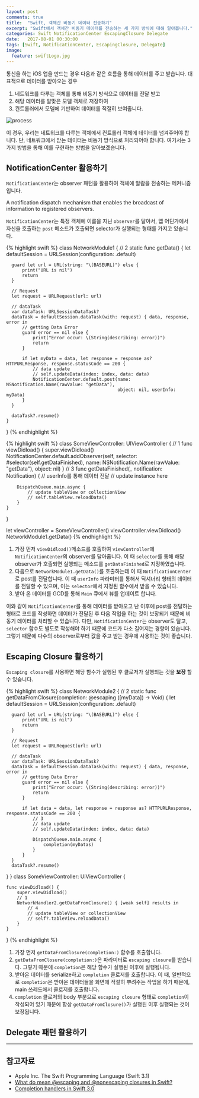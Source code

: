 ```yaml
---
layout: post
comments: true
title:  "Swift, 객체간 비동기 데이터 전송하기"
excerpt: "Swift에서 객체간 비동기 데이터를 전송하는 세 가지 방식에 대해 알아봅니다."
categories: Swift NotificationCenter EscapingClosure Delegate
date:   2017-08-01 00:30:00
tags: [Swift, NotificationCenter, EscapingClosure, Delegate]
image:
  feature: swiftLogo.jpg
---
```



통신을 하는 iOS 앱을 만드는 경우 다음과 같은 흐름을 통해 데이터를 주고 받습니다. 대표적으로 데이터를 받아오는 경우

1. 네트워크를 다루는 객체를 통해 비동기 방식으로 데이터를 전달 받고
2. 해당 데이터를 알맞은 모델 객체로 저장하여
3. 컨트롤러에서 모델에 기반하여 데이터를 적절히 보여줍니다.

![process](https://dl.dropbox.com/s/kppv4nyggcbbv86/networkprocess.png)

이 경우, 우리는 네트워크를 다루는 객체에서 컨트롤러 객체에 데이터를 넘겨주어야 합니다. 단, 네트워크에서 받는 데이터는 비동기 방식으로 처리되어야 합니다. 여기서는 3가지 방법을 통해 이를 구현하는 방법을 알아보겠습니다.


## NotificationCenter 활용하기

`NotificationCenter`는 observer 패턴을 활용하여 객체에 알람을 전송하는 메커니즘입니다.

<div class="message">
  A notification dispatch mechanism that enables the broadcast of information to registered observers.
</div>

`NotificationCenter`는 특정 객체에 이름을 지닌 `observer`를 달아서, 앱 어딘가에서 자신을 호출하는 `post` 메소드가 호출되면 selector가 실행되는 형태를 가지고 있습니다.

{% highlight swift %}
class NetworkModule1 {
    // 2
    static func getData() {
      let defaultSession = URLSession(configuration: .default)

      guard let url = URL(string: "\(BASEURL)") else {
          print("URL is nil")
          return
      }

      // Request
      let request = URLRequest(url: url)

      // dataTask
      var dataTask: URLSessionDataTask?
      dataTask = defaultSession.dataTask(with: request) { data, response, error in
          // getting Data Error
          guard error == nil else {
              print("Error occur: \(String(describing: error))")
              return
          }

          if let myData = data, let response = response as? HTTPURLResponse, response.statusCode == 200 {
              // data update
              // self.updateData(index: index, data: data)
              NotificationCenter.default.post(name: NSNotification.Name(rawValue: "getData"),
                                              object: nil, userInfo: myData)
          }
      }

      dataTask?.resume()
    }
}
{% endhighlight %}

{% highlight swift %}
class SomeViewController: UIViewController {
    // 1
    func viewDidload() {
        super.viewDidload()
        NotificationCenter.default.addObserver(self,
                                               selector: #selector(self.getDataFinished),
                                               name: NSNotification.Name(rawValue: "getData"),
                                               object: nil)
    }
    // 3
    func getDataFinished(_ notification: Notification) {
        // userInfo를 통해 데이터 전달
        // update instance here

        DispatchQueue.main.async {
            // update tableView or collectionView
            // self.tableView.reloadData()
        }
    }
}

let viewController = SomeViewController()
viewController.viewDidload()
NetworkModule1.getData()
{% endhighlight %}

1. 가장 먼저 `viewDidload()`메소드를 호출하여 `viewController`에 `NotificationCenter`의 observer를 달아줍니다. 이 때 `selector`를 통해 해당 observer가 호출되면 실행되는 메소드를 `getDataFinished`로 지정하였습니다.
2. 다음으로 `NetworkModule1.getData()`를 호출하는데 이 때 `NotificationCenter`로 post를 전달합니다. 이 때 `userInfo` 파라미터를 통해서 딕셔너리 형태의 데이터를 전달할 수 있으며, 이는 `selector`에서 지정된 함수에서 받을 수 있습니다.
3. 받아 온 데이터를 GCD를 통해 `Main` 큐에서 뷰를 업데이트 합니다.

이와 같이 `NotificationCenter`를 통해 데이터를 받아오고 난 이후에 post를 전달하는 형태로 코드를 작성하면 데이터가 전달된 후 다음 작업을 하는 것이 보장되기 때문에 비동기 데이터를 처리할 수 있습니다. 다만, `NotificationCenter`는 observer도 달고, `selector` 함수도 별도로 작성해야 하기 때문에 코드가 다소 길어지는 경향이 있습니다. 그렇기 때문에 다수의 observer로부터 값을 주고 받는 경우에 사용하는 것이 좋습니다.

## Escaping Closure 활용하기

`Escaping closure`를 사용하면 해당 함수가 실행된 후 클로저가 실행되는 것을 **보장** 할 수 있습니다.

{% highlight swift %}
class NetworkModule2 {
  // 2
  static func getDataFromClosure(completion: @escaping ([myData]) -> Void) {
      let defaultSession = URLSession(configuration: .default)

      guard let url = URL(string: "\(BASEURL)") else {
          print("URL is nil")
          return
      }

      // Request
      let request = URLRequest(url: url)

      // dataTask
      var dataTask: URLSessionDataTask?
      dataTask = defaultSession.dataTask(with: request) { data, response, error in
          // getting Data Error
          guard error == nil else {
              print("Error occur: \(String(describing: error))")
              return
          }

          if let data = data, let response = response as? HTTPURLResponse, response.statusCode == 200 {
              // 3
              // data update
              // self.updateData(index: index, data: data)

              DispatchQueue.main.async {
                  completion(myDatas)
              }
          }
      }
      dataTask?.resume()
  }
}
class SomeViewController: UIViewController {

    func viewDidload() {
        super.viewDidload()
        // 1
        NetworkHandler2.getDataFromClosure() { [weak self] results in
            // 4
            // update tableView or collectionView
            // self?.tableView.reloadData()
        }
    }
}
{% endhighlight %}

1. 가장 먼저 `getDataFromClosure(completion:)` 함수를 호출합니다.
2. `getDataFromClosure(completion:)`은 파라미터로 `escaping closure`를 받습니다. 그렇기 때문에 `completion`은 해당 함수가 실행된 이후에 실행됩니다.
3. 받아온 데이터를 serialize하고 `completion` 클로저를 호출합니다. 이 때, 일반적으로 `completion`은 받아온 데이터들을 화면에 적절히 뿌려주는 작업을 하기 때문에, main 쓰레드에서 클로저를 호출합니다.
4. `completion` 클로저의 body 부분으로 `escaping closure` 형태로 `completion`이 작성되어 있기 때문에 항상 `getDataFromClosure()`가 실행된 이후 실행되는 것이 보장됩니다.

## Delegate 패턴 활용하기

-----

## 참고자료
* Apple Inc. The Swift Programming Language (Swift 3.1)
* [What do mean @escaping and @nonescaping closures in Swift?](https://medium.com/@kumarpramod017/what-do-mean-escaping-and-nonescaping-closures-in-swift-d404d721f39d)
* [Completion handlers in Swift 3.0](https://stackoverflow.com/questions/41745328/completion-handlers-in-swift-3-0)
